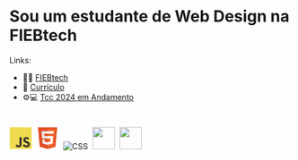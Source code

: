 <h1>Sou um estudante de Web Design na FIEBtech</h1>

<div>
  Links:
  <ul>
    <li>👨‍🎓 <a href="https://www.fieb.edu.br" target="_blank">FIEBtech</a></li>
     <li>📃 <a href="https://drive.google.com/file/d/1YB42RRDU91oBjI6WFMWUsU6kInA48rRn/view?usp=drive_link">Currículo<a/></li>
    <li>⚙️💻 <a href="https://sportagora.onrender.com/" target="_blank">Tcc 2024 em Andamento</a></li>
  </ul>
  
</div>
<div>
  <h1></h1>
  <img src="https://github.com/devicons/devicon/blob/master/icons/javascript/javascript-original.svg" title="JavaScript" alt="JavaScript" width="40" height="40"/>&nbsp;  
  <img src="https://github.com/devicons/devicon/blob/master/icons/html5/html5-original.svg" title="HTML5" alt="HTML" width="40" height="40"/>&nbsp;
  <img src="https://cdn.jsdelivr.net/gh/devicons/devicon/icons/css3/css3-original.svg" title="CSS3" alt="CSS" width="40" height="40"/>&nbsp;
  <img src="https://cdn.jsdelivr.net/gh/devicons/devicon/icons/vscode/vscode-original.svg"  width="40" height="40"/>&nbsp;
  <img src="https://cdn.jsdelivr.net/gh/devicons/devicon@latest/icons/illustrator/illustrator-line.svg" width="40" height="40"/>&nbsp;
</div>
